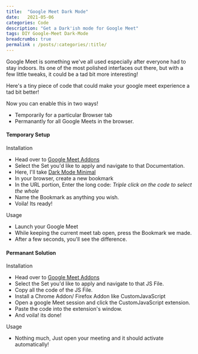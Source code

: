 ```yaml
---
title:  "Google Meet Dark Mode"
date:   2021-05-06
categories: Code
description: "Get a Dark'ish mode for Google Meet"
tags: DIY Google-Meet Dark-Mode
breadcrumbs: true
permalink : /posts/:categories/:title/
---
```

Google Meet is something we've all used especially after everyone had to stay indoors. Its one of the most polished interfaces out there, but with a few little tweaks, it could be a tad bit more interesting!

Here's a tiny piece of code that could make your google meet experience a tad bit better!

Now you can enable this in two ways!

 - Temporarily for a particular Browser tab
 - Permanantly for all Google Meets in the browser.

#### Temporary Setup

Installation
- Head over to [Google Meet Addons](https://github.com/elvistony/meet-addons)  
- Select the Set you'd like to apply and navigate to that Documentation.
- Here, I'll take [Dark Mode Minimal](https://github.com/elvistony/meet-addons/tree/master/dark-mode-minimal)
- In your browser, create a new bookmark
- In the URL portion, Enter the long code:
_Triple click on the code to select the whole_
- Name the Bookmark as anything you wish.
- Voila! Its ready!

Usage
- Launch your Google Meet
- While keeping the current meet tab open, press the Bookmark we made.
- After a few seconds, you'll see the difference.

#### Permanant Solution

Installation
- Head over to [Google Meet Addons](https://github.com/elvistony/meet-addons)  
- Select the Set you'd like to apply and navigate to that JS File.
- Copy all the code of the JS File.
- Install a Chrome Addon/ Firefox Addon like CustomJavaScript
- Open a google Meet session and click the CustomJavaScript extension.
- Paste the code into the extension's window.
- And voila! its done!

Usage
- Nothing much, Just open your meeting and it should activate automatically!

